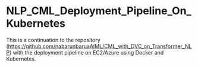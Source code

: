 # NLP_CML_Deployment_Pipeline_On_Kubernetes
This is a continuation to the repository (https://github.com/nabarunbaruaAIML/CML_with_DVC_on_Transformer_NLP) with  the deployment pipeline on EC2/Azure using Docker and Kubernetes.
